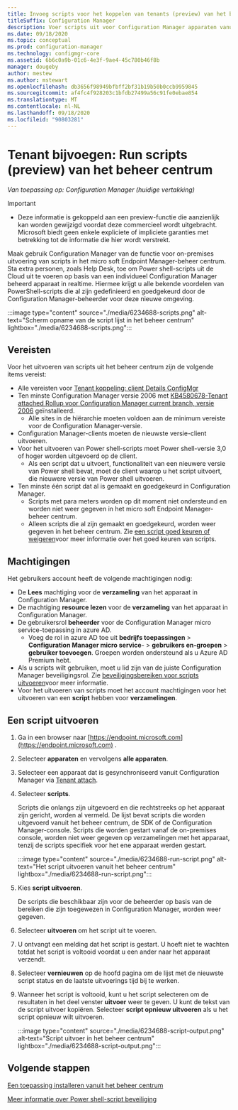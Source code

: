 ```yaml
---
title: Invoeg scripts voor het koppelen van tenants (preview) van het beheer centrum
titleSuffix: Configuration Manager
description: Voer scripts uit voor Configuration Manager apparaten vanuit het beheer centrum.
ms.date: 09/18/2020
ms.topic: conceptual
ms.prod: configuration-manager
ms.technology: configmgr-core
ms.assetid: 6b6c0a9b-01c6-4e3f-9ae4-45c780b46f8b
manager: dougeby
author: mestew
ms.author: mstewart
ms.openlocfilehash: db3656f98949bfbff2bf31b19b50b0ccb9959845
ms.sourcegitcommit: af4fc4f928203c1bfdb27499a56c91fe0ebae854
ms.translationtype: MT
ms.contentlocale: nl-NL
ms.lasthandoff: 09/18/2020
ms.locfileid: "90803281"
---
```

# <a name="tenant-attach-run-scripts-preview-from-the-admin-center"></a><a name="bkmk_scripts"></a> Tenant bijvoegen: Run scripts (preview) van het beheer centrum
<!--CM6234688, IN7220536-->
*Van toepassing op: Configuration Manager (huidige vertakking)*

> [!Important]
> - Deze informatie is gekoppeld aan een preview-functie die aanzienlijk kan worden gewijzigd voordat deze commercieel wordt uitgebracht. Microsoft biedt geen enkele expliciete of impliciete garanties met betrekking tot de informatie die hier wordt verstrekt.

Maak gebruik Configuration Manager van de functie voor on-premises uitvoering van scripts in het micro soft Endpoint Manager-beheer centrum. Sta extra personen, zoals Help Desk, toe om Power shell-scripts uit de Cloud uit te voeren op basis van een individueel Configuration Manager beheerd apparaat in realtime. Hiermee krijgt u alle bekende voordelen van PowerShell-scripts die al zijn gedefinieerd en goedgekeurd door de Configuration Manager-beheerder voor deze nieuwe omgeving.

:::image type="content" source="./media/6234688-scripts.png" alt-text="Scherm opname van de script lijst in het beheer centrum" lightbox="./media/6234688-scripts.png":::


## <a name="prerequisites"></a>Vereisten

Voor het uitvoeren van scripts uit het beheer centrum zijn de volgende items vereist:

- Alle vereisten voor [Tenant koppeling: client Details ConfigMgr](client-details.md#prerequisites)
- Ten minste Configuration Manager versie 2006 met [KB4580678-Tenant attached Rollup voor Configuration Manager current branch, versie 2006](https://support.microsoft.com/help/4580678) geïnstalleerd.
   - Alle sites in de hiërarchie moeten voldoen aan de minimum vereiste voor de Configuration Manager-versie.
- Configuration Manager-clients moeten de nieuwste versie-client uitvoeren.
- Voor het uitvoeren van Power shell-scripts moet Power shell-versie 3,0 of hoger worden uitgevoerd op de client.
   - Als een script dat u uitvoert, functionaliteit van een nieuwere versie van Power shell bevat, moet de client waarop u het script uitvoert, die nieuwere versie van Power shell uitvoeren.
- Ten minste één script dat al is gemaakt en goedgekeurd in Configuration Manager.
   - Scripts met para meters worden op dit moment niet ondersteund en worden niet weer gegeven in het micro soft Endpoint Manager-beheer centrum.
   - Alleen scripts die al zijn gemaakt en goedgekeurd, worden weer gegeven in het beheer centrum. Zie [een script goed keuren of weigeren](../apps/deploy-use/create-deploy-scripts.md#run-script-authors-and-approvers)voor meer informatie over het goed keuren van scripts.

## <a name="permissions"></a>Machtigingen

Het gebruikers account heeft de volgende machtigingen nodig:

- De **Lees** machtiging voor de **verzameling** van het apparaat in Configuration Manager.
- De machtiging **resource lezen** voor de **verzameling** van het apparaat in Configuration Manager.
- De gebruikersrol **beheerder** voor de Configuration Manager micro service-toepassing in azure AD.
  - Voeg de rol in azure AD toe uit **bedrijfs toepassingen**  >  **Configuration Manager micro service**-  >  **gebruikers en-groepen**  >  **gebruiker toevoegen**. Groepen worden ondersteund als u Azure AD Premium hebt.
- Als u scripts wilt gebruiken, moet u lid zijn van de juiste Configuration Manager beveiligingsrol. Zie [beveiligingsbereiken voor scripts uitvoeren](../apps/deploy-use/create-deploy-scripts.md#bkmk_ScriptRoles)voor meer informatie.
- Voor het uitvoeren van scripts moet het account machtigingen voor het uitvoeren van een **script** hebben voor **verzamelingen**.

## <a name="run-a-script"></a>Een script uitvoeren

1. Ga in een browser naar [https://endpoint.microsoft.com](https://endpoint.microsoft.com) .
1. Selecteer **apparaten** en vervolgens **alle apparaten**.
1. Selecteer een apparaat dat is gesynchroniseerd vanuit Configuration Manager via [Tenant attach](device-sync-actions.md).
1. Selecteer **scripts**.
   
   Scripts die onlangs zijn uitgevoerd en die rechtstreeks op het apparaat zijn gericht, worden al vermeld. De lijst bevat scripts die worden uitgevoerd vanuit het beheer centrum, de SDK of de Configuration Manager-console. Scripts die worden gestart vanaf de on-premises console, worden niet weer gegeven op verzamelingen met het apparaat, tenzij de scripts specifiek voor het ene apparaat werden gestart.

   :::image type="content" source="./media/6234688-run-script.png" alt-text="Het script uitvoeren vanuit het beheer centrum" lightbox="./media/6234688-run-script.png":::

1. Kies **script uitvoeren**.
   
   De scripts die beschikbaar zijn voor de beheerder op basis van de bereiken die zijn toegewezen in Configuration Manager, worden weer gegeven.
1. Selecteer **uitvoeren** om het script uit te voeren.

1. U ontvangt een melding dat het script is gestart. U hoeft niet te wachten totdat het script is voltooid voordat u een ander naar het apparaat verzendt.
1. Selecteer **vernieuwen** op de hoofd pagina om de lijst met de nieuwste script status en de laatste uitvoerings tijd bij te werken.

1. Wanneer het script is voltooid, kunt u het script selecteren om de resultaten in het deel venster **uitvoer** weer te geven. U kunt de tekst van de script uitvoer kopiëren. Selecteer **script opnieuw uitvoeren** als u het script opnieuw wilt uitvoeren.

   :::image type="content" source="./media/6234688-script-output.png" alt-text="Script uitvoer in het beheer centrum" lightbox="./media/6234688-script-output.png":::

## <a name="next-steps"></a>Volgende stappen

[Een toepassing installeren vanuit het beheer centrum](applications.md)

[Meer informatie over Power shell-script beveiliging](../apps/deploy-use/learn-script-security.md)